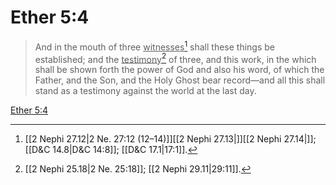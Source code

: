 # Ether 5:4

> And in the mouth of three <u>witnesses</u>[^a] shall these things be established; and the <u>testimony</u>[^b] of three, and this work, in the which shall be shown forth the power of God and also his word, of which the Father, and the Son, and the Holy Ghost bear record—and all this shall stand as a testimony against the world at the last day.

[Ether 5:4](https://www.churchofjesuschrist.org/study/scriptures/bofm/ether/5?lang=eng&id=p4#p4)


[^a]: [[2 Nephi 27.12|2 Ne. 27:12 (12–14)]][[2 Nephi 27.13|]][[2 Nephi 27.14|]]; [[D&C 14.8|D&C 14:8]]; [[D&C 17.1|17:1]].  
[^b]: [[2 Nephi 25.18|2 Ne. 25:18]]; [[2 Nephi 29.11|29:11]].  
